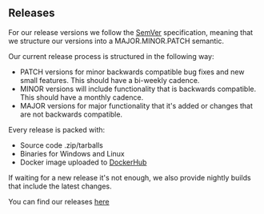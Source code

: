 ## Releases

For our release versions we follow the [SemVer](https://semver.org/) specification, meaning that we structure our versions into a MAJOR.MINOR.PATCH semantic.

Our current release process is structured in the following way:

- PATCH versions for minor backwards compatible bug fixes and new small features. This should have a bi-weekly cadence.
- MINOR versions will include functionality that is backwards compatible. This should have a monthly cadence.
- MAJOR versions for major functionality that it's added or changes that are not backwards compatible.

Every release is packed with:

- Source code .zip/tarballs
- Binaries for Windows and Linux
- Docker image uploaded to [DockerHub](https://hub.docker.com/r/checkmarx/kics)

If waiting for a new release it's not enough, we also provide nightly builds that include the latest changes.

You can find our releases [here](https://github.com/Checkmarx/kics/releases)
